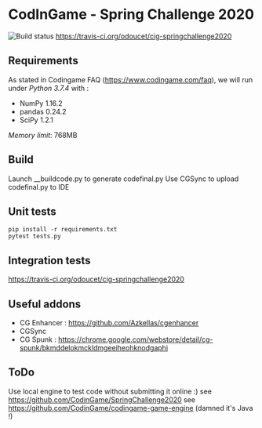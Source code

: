 CodInGame - Spring Challenge 2020
==================================

![Build status](https://api.travis-ci.org/odoucet/cig-springchallenge2020.svg?branch=master)
https://travis-ci.org/odoucet/cig-springchallenge2020

Requirements
------------
As stated in Codingame FAQ (https://www.codingame.com/faq), we will run under *Python 3.7.4* with : 
 * NumPy 1.16.2
 * pandas 0.24.2
 * SciPy 1.2.1

*Memory limit*: 768MB

Build
-----
Launch __buildcode.py to generate codefinal.py
Use CGSync to upload codefinal.py to IDE

Unit tests
----------
```
pip install -r requirements.txt
pytest tests.py
```

Integration tests
-----------------
https://travis-ci.org/odoucet/cig-springchallenge2020

Useful addons
-------------
 * CG Enhancer : https://github.com/Azkellas/cgenhancer
 * CGSync
 * CG Spunk : https://chrome.google.com/webstore/detail/cg-spunk/bkmddelokmckldmgeeiheohknodgaphi

ToDo
----
Use local engine to test code without submitting it online :)
see https://github.com/CodinGame/SpringChallenge2020
see https://github.com/CodinGame/codingame-game-engine
(damned it's Java !)
